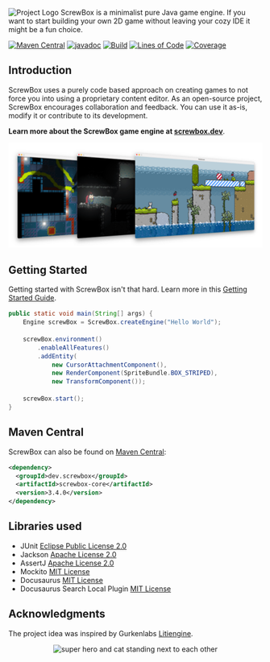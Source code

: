 ![Project Logo](docs/logo.png)
ScrewBox is a minimalist pure Java game engine.
If you want to start building your own 2D game without leaving your cozy IDE it might be a fun choice.

[![Maven Central](https://img.shields.io/maven-central/v/dev.screwbox/screwbox)](https://central.sonatype.com/artifact/dev.screwbox/screwbox)
[![javadoc](https://javadoc.io/badge2/dev.screwbox/screwbox-core/javadoc.svg)](https://javadoc.io/doc/dev.screwbox/screwbox-core)
[![Build](https://github.com/srcimon/screwbox/actions/workflows/build.yml/badge.svg)](https://github.com/srcimon/screwbox/actions/workflows/build.yml)
[![Lines of Code](https://sonarcloud.io/api/project_badges/measure?project=srcimon_screwbox&metric=ncloc)](https://sonarcloud.io/summary/new_code?id=srcimon_screwbox)
[![Coverage](https://sonarcloud.io/api/project_badges/measure?project=srcimon_screwbox&metric=coverage)](https://sonarcloud.io/summary/new_code?id=srcimon_screwbox)

## Introduction

ScrewBox uses a purely code based approach on creating games to not force you into using a proprietary content editor.
As an open-source project, ScrewBox encourages collaboration and feedback. You can use it as-is, modify it or contribute to its development.

**Learn more about the ScrewBox game engine at [screwbox.dev](https://screwbox.dev)**.

<p align="center"><a href="https://screwbox.dev"><img alt="youtube trailer" src="docs/static/img/screenshot.png"></a></p>

## Getting Started

Getting started with ScrewBox isn't that hard.
Learn more in this [Getting Started Guide](https://screwbox.dev/docs/fundamentals/getting-started/).

``` java
public static void main(String[] args) {
    Engine screwBox = ScrewBox.createEngine("Hello World");

    screwBox.environment()
        .enableAllFeatures()
        .addEntity(
            new CursorAttachmentComponent(),
            new RenderComponent(SpriteBundle.BOX_STRIPED),
            new TransformComponent());

    screwBox.start();
}
```

## Maven Central
ScrewBox can also be found on [Maven Central](https://central.sonatype.com/artifact/io.github.srcimon/screwbox):

``` xml
<dependency>
  <groupId>dev.screwbox</groupId>
  <artifactId>screwbox-core</artifactId>
  <version>3.4.0</version>
</dependency>
```

## Libraries used

- JUnit [Eclipse Public License 2.0](https://github.com/junit-team/junit5/blob/main/LICENSE.md)
- Jackson [Apache License 2.0](https://github.com/FasterXML/jackson-core/blob/2.14/LICENSE)
- AssertJ [Apache License 2.0](https://github.com/assertj/assertj-core/blob/main/LICENSE.txt)
- Mockito [MIT License](https://github.com/mockito/mockito/blob/main/LICENSE)
- Docusaurus [MIT License](https://github.com/facebook/docusaurus/blob/main/LICENSE)
- Docusaurus Search Local Plugin [MIT License](https://github.com/easyops-cn/docusaurus-search-local?tab=MIT-1-ov-file#readme)

## Acknowledgments

The project idea was inspired by Gurkenlabs [Litiengine](https://github.com/gurkenlabs/litiengine).

<p align="center"><img alt="super hero and cat standing next to each other" src="docs/outro.gif"></p>
